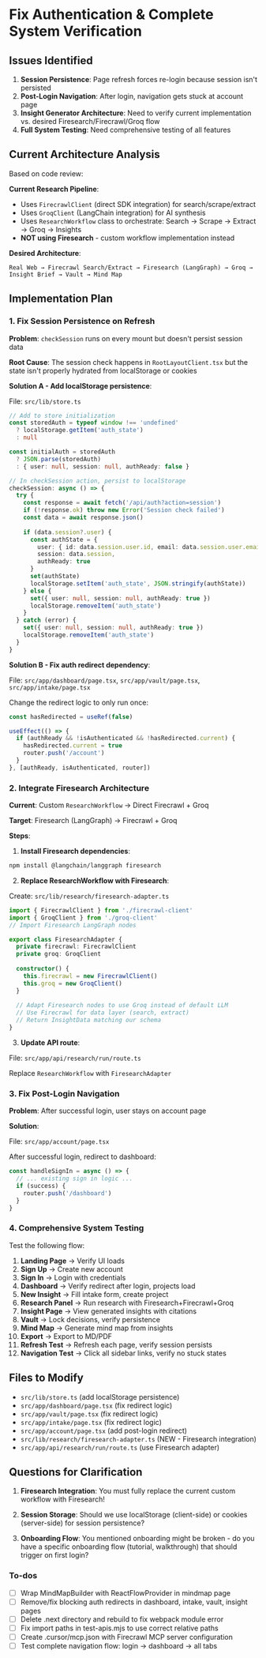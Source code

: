 <!-- 389034ab-76b7-4b9a-84b2-e26120cf15b8 297f9eb4-7b99-4ed5-bea1-bb9cfa6ee27b -->
# Fix Authentication & Complete System Verification

## Issues Identified

1. **Session Persistence**: Page refresh forces re-login because session isn't persisted
2. **Post-Login Navigation**: After login, navigation gets stuck at account page
3. **Insight Generator Architecture**: Need to verify current implementation vs. desired Firesearch/Firecrawl/Groq flow
4. **Full System Testing**: Need comprehensive testing of all features

## Current Architecture Analysis

Based on code review:

**Current Research Pipeline**:

- Uses `FirecrawlClient` (direct SDK integration) for search/scrape/extract
- Uses `GroqClient` (LangChain integration) for AI synthesis
- Uses `ResearchWorkflow` class to orchestrate: Search → Scrape → Extract → Groq → Insights
- **NOT using Firesearch** - custom workflow implementation instead

**Desired Architecture**:

```
Real Web → Firecrawl Search/Extract → Firesearch (LangGraph) → Groq → Insight Brief → Vault → Mind Map
```

## Implementation Plan

### 1. Fix Session Persistence on Refresh

**Problem**: `checkSession` runs on every mount but doesn't persist session data

**Root Cause**: The session check happens in `RootLayoutClient.tsx` but the state isn't properly hydrated from localStorage or cookies

**Solution A - Add localStorage persistence**:

File: `src/lib/store.ts`

```typescript
// Add to store initialization
const storedAuth = typeof window !== 'undefined' 
  ? localStorage.getItem('auth_state')
  : null

const initialAuth = storedAuth 
  ? JSON.parse(storedAuth)
  : { user: null, session: null, authReady: false }

// In checkSession action, persist to localStorage
checkSession: async () => {
  try {
    const response = await fetch('/api/auth?action=session')
    if (!response.ok) throw new Error('Session check failed')
    const data = await response.json()
    
    if (data.session?.user) {
      const authState = {
        user: { id: data.session.user.id, email: data.session.user.email },
        session: data.session,
        authReady: true
      }
      set(authState)
      localStorage.setItem('auth_state', JSON.stringify(authState))
    } else {
      set({ user: null, session: null, authReady: true })
      localStorage.removeItem('auth_state')
    }
  } catch (error) {
    set({ user: null, session: null, authReady: true })
    localStorage.removeItem('auth_state')
  }
}
```

**Solution B - Fix auth redirect dependency**:

File: `src/app/dashboard/page.tsx`, `src/app/vault/page.tsx`, `src/app/intake/page.tsx`

Change the redirect logic to only run once:

```typescript
const hasRedirected = useRef(false)

useEffect(() => {
  if (authReady && !isAuthenticated && !hasRedirected.current) {
    hasRedirected.current = true
    router.push('/account')
  }
}, [authReady, isAuthenticated, router])
```

### 2. Integrate Firesearch Architecture

**Current**: Custom `ResearchWorkflow` → Direct Firecrawl + Groq

**Target**: Firesearch (LangGraph) → Firecrawl + Groq

**Steps**:

1. **Install Firesearch dependencies**:
```bash
npm install @langchain/langgraph firesearch
```

2. **Replace ResearchWorkflow with Firesearch**:

Create: `src/lib/research/firesearch-adapter.ts`

```typescript
import { FirecrawlClient } from './firecrawl-client'
import { GroqClient } from './groq-client'
// Import Firesearch LangGraph nodes

export class FiresearchAdapter {
  private firecrawl: FirecrawlClient
  private groq: GroqClient
  
  constructor() {
    this.firecrawl = new FirecrawlClient()
    this.groq = new GroqClient()
  }
  
  // Adapt Firesearch nodes to use Groq instead of default LLM
  // Use Firecrawl for data layer (search, extract)
  // Return InsightData matching our schema
}
```

3. **Update API route**:

File: `src/app/api/research/run/route.ts`

Replace `ResearchWorkflow` with `FiresearchAdapter`

### 3. Fix Post-Login Navigation

**Problem**: After successful login, user stays on account page

**Solution**:

File: `src/app/account/page.tsx`

After successful login, redirect to dashboard:

```typescript
const handleSignIn = async () => {
  // ... existing sign in logic ...
  if (success) {
    router.push('/dashboard')
  }
}
```

### 4. Comprehensive System Testing

Test the following flow:

1. **Landing Page** → Verify UI loads
2. **Sign Up** → Create new account
3. **Sign In** → Login with credentials
4. **Dashboard** → Verify redirect after login, projects load
5. **New Insight** → Fill intake form, create project
6. **Research Panel** → Run research with Firesearch+Firecrawl+Groq
7. **Insight Page** → View generated insights with citations
8. **Vault** → Lock decisions, verify persistence
9. **Mind Map** → Generate mind map from insights
10. **Export** → Export to MD/PDF
11. **Refresh Test** → Refresh each page, verify session persists
12. **Navigation Test** → Click all sidebar links, verify no stuck states

## Files to Modify

- `src/lib/store.ts` (add localStorage persistence)
- `src/app/dashboard/page.tsx` (fix redirect logic)
- `src/app/vault/page.tsx` (fix redirect logic)  
- `src/app/intake/page.tsx` (fix redirect logic)
- `src/app/account/page.tsx` (add post-login redirect)
- `src/lib/research/firesearch-adapter.ts` (NEW - Firesearch integration)
- `src/app/api/research/run/route.ts` (use Firesearch adapter)

## Questions for Clarification

1. **Firesearch Integration**: You must fully replace the current custom workflow with Firesearch!

2. **Session Storage**: Should we use localStorage (client-side) or cookies (server-side) for session persistence?

3. **Onboarding Flow**: You mentioned onboarding might be broken - do you have a specific onboarding flow (tutorial, walkthrough) that should trigger on first login?

### To-dos

- [ ] Wrap MindMapBuilder with ReactFlowProvider in mindmap page
- [ ] Remove/fix blocking auth redirects in dashboard, intake, vault, insight pages
- [ ] Delete .next directory and rebuild to fix webpack module error
- [ ] Fix import paths in test-apis.mjs to use correct relative paths
- [ ] Create .cursor/mcp.json with Firecrawl MCP server configuration
- [ ] Test complete navigation flow: login → dashboard → all tabs